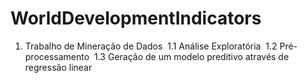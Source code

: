 # WorldDevelopmentIndicators
1. Trabalho de Mineração de Dados 
  1.1 Análise Exploratória
  1.2 Pré-processamento
  1.3 Geração de um modelo preditivo através de regressão linear
  
